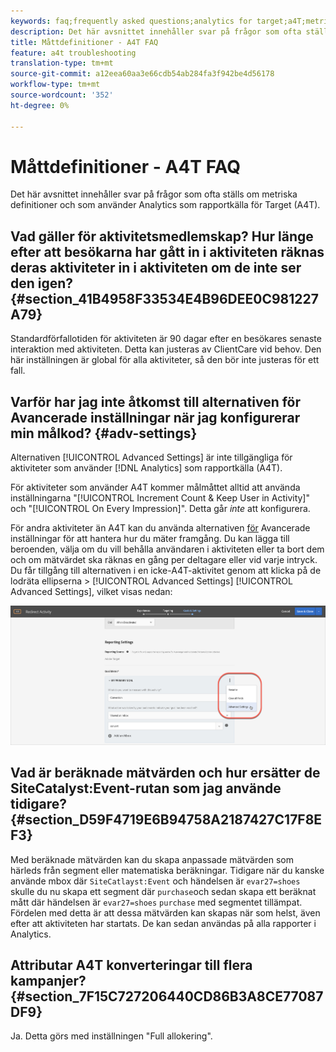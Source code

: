 ```yaml
---
keywords: faq;frequently asked questions;analytics for target;a4T;metric;metric definitions
description: Det här avsnittet innehåller svar på frågor som ofta ställs om metriska definitioner och som använder Analytics som rapportkälla för Target (A4T).
title: Måttdefinitioner - A4T FAQ
feature: a4t troubleshooting
translation-type: tm+mt
source-git-commit: a12eea60aa3e66cdb54ab284fa3f942be4d56178
workflow-type: tm+mt
source-wordcount: '352'
ht-degree: 0%

---
```



# Måttdefinitioner - A4T FAQ

Det här avsnittet innehåller svar på frågor som ofta ställs om metriska definitioner och som använder Analytics som rapportkälla för Target (A4T).

## Vad gäller för aktivitetsmedlemskap? Hur länge efter att besökarna har gått in i aktiviteten räknas deras aktiviteter in i aktiviteten om de inte ser den igen? {#section_41B4958F33534E4B96DEE0C981227A79}

Standardförfallotiden för aktiviteten är 90 dagar efter en besökares senaste interaktion med aktiviteten. Detta kan justeras av ClientCare vid behov. Den här inställningen är global för alla aktiviteter, så den bör inte justeras för ett fall.

## Varför har jag inte åtkomst till alternativen för Avancerade inställningar när jag konfigurerar min målkod? {#adv-settings}

Alternativen [!UICONTROL Advanced Settings] är inte tillgängliga för aktiviteter som använder [!DNL Analytics] som rapportkälla (A4T).

För aktiviteter som använder A4T kommer målmåttet alltid att använda inställningarna &quot;[!UICONTROL Increment Count & Keep User in Activity]&quot; och &quot;[!UICONTROL On Every Impression]&quot;. Detta går *inte* att konfigurera.

För andra aktiviteter än A4T kan du använda alternativen [för](/help/c-activities/r-success-metrics/success-metrics.md#section_7CE95A2FA8F5438E936C365A6D43BC5B) Avancerade inställningar för att hantera hur du mäter framgång. Du kan lägga till beroenden, välja om du vill behålla användaren i aktiviteten eller ta bort dem och om mätvärdet ska räknas en gång per deltagare eller vid varje intryck. Du får tillgång till alternativen i en icke-A4T-aktivitet genom att klicka på de lodräta ellipserna > [!UICONTROL Advanced Settings] [!UICONTROL Advanced Settings], vilket visas nedan:

![Avancerade inställningar](/help/c-activities/r-success-metrics/assets/advanced-settings.png)

## Vad är beräknade mätvärden och hur ersätter de SiteCatalyst:Event-rutan som jag använde tidigare? {#section_D59F4719E6B94758A2187427C17F8EF3}

Med beräknade mätvärden kan du skapa anpassade mätvärden som härleds från segment eller matematiska beräkningar. Tidigare när du kanske använde mbox där `SiteCatlayst:Event` och händelsen är `evar27=shoes` skulle du nu skapa ett segment där `purchase`och sedan skapa ett beräknat mått där händelsen är `evar27=shoes` `purchase` med segmentet tillämpat. Fördelen med detta är att dessa mätvärden kan skapas när som helst, även efter att aktiviteten har startats. De kan sedan användas på alla rapporter i Analytics.

## Attributar A4T konverteringar till flera kampanjer? {#section_7F15C727206440CD86B3A8CE77087DF9}

Ja. Detta görs med inställningen &quot;Full allokering&quot;.
